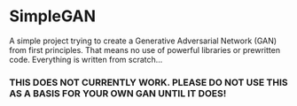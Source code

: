 # SimpleGAN

A simple project trying to create a Generative Adversarial Network (GAN) from first principles. That means no use of powerful libraries or prewritten code. Everything is written from scratch...


### THIS DOES NOT CURRENTLY WORK. PLEASE DO NOT USE THIS AS A BASIS FOR YOUR OWN GAN UNTIL IT DOES!
